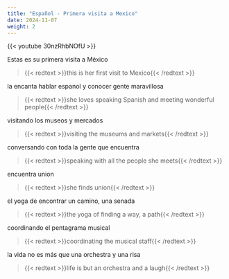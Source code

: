 ```yaml
---
title: "Español - Primera visita a Mexico"
date: 2024-11-07
weight: 2
---
```

{{< youtube 30nzRhbNOfU >}}

Estas es su primera visita a México
> {{< redtext >}}this is her first visit to Mexico{{< /redtext >}}

la encanta hablar espanol y conocer gente maravillosa
> {{< redtext >}}she loves speaking Spanish and meeting wonderful people{{< /redtext >}}

visitando los museos y mercados
> {{< redtext >}}visiting the museums and markets{{< /redtext >}}

conversando con toda la gente que encuentra
> {{< redtext >}}speaking with all the people she meets{{< /redtext >}}

encuentra union
> {{< redtext >}}she finds union{{< /redtext >}}

el yoga de encontrar un camino, una senada
> {{< redtext >}}the yoga of finding a way, a path{{< /redtext >}}

coordinando el pentagrama musical
> {{< redtext >}}coordinating the musical staff{{< /redtext >}}

la vida no es más que una orchestra y una risa
> {{< redtext >}}life is but an orchestra and a laugh{{< /redtext >}}